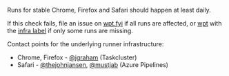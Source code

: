 Runs for stable Chrome, Firefox and Safari should happen at least daily.

If this check fails, file an issue on [wpt.fyi](https://github.com/web-platform-tests/wpt.fyi) if all runs are affected, or [wpt](https://github.com/web-platform-tests/wpt) with the [infra label](https://github.com/web-platform-tests/wpt/labels/infra) if only some runs are missing.

Contact points for the underlying runner infrastructure:
* Chrome, Firefox - [@jgraham](http://github.com/jgraham) (Taskcluster)
* Safari - [@thejohnjansen](https://github.com/thejohnjansen), [@mustjab](https://github.com/mustjab) (Azure Pipelines)
